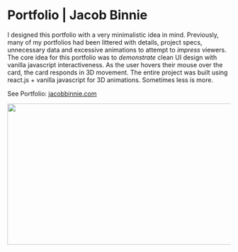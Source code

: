 <h1>Portfolio | Jacob Binnie</h1>

<p>I designed this portfolio with a very minimalistic idea in mind. Previously, many of my portfolios had been littered with details, project specs, unnecessary data and excessive animations to attempt to&nbsp;<em>impress&nbsp;</em>viewers. The core idea for this portfolio was to&nbsp;<em>demonstrate&nbsp;</em>clean UI design with vanilla javascript interactiveness. As the user hovers their mouse over the card, the card responds in 3D movement. The entire project was built using react.js + vanilla javascript for 3D animations. Sometimes less is more.</p>

<p>See Portfolio: <a href="https://www.jacobbinnie.com" rel="noreferrer">jacobbinnie.com</p>

<p><img alt="" src="https://ckeditor.com/apps/ckfinder/userfiles/files/Screen%20Shot%202022-07-12%20at%2011_28_57%20AM.png" style="height:319px; width:600px" /></p>
